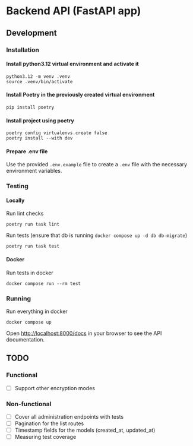# Backend API (FastAPI app)

## Development
### Installation
#### Install python3.12 virtual environment and activate it
```commandline
python3.12 -m venv .venv
source .venv/bin/activate
```
#### Install Poetry in the previously created virtual environment
```commandline
pip install poetry
```
#### Install project using poetry
```commandline
poetry config virtualenvs.create false
poetry install --with dev
```
#### Prepare .env file
Use the provided `.env.example` file to create a `.env` file with the necessary environment variables.

### Testing
#### Locally
Run lint checks
```commandline
poetry run task lint
```
Run tests (ensure that db is running `docker compose up -d db db-migrate`)
```commandline
poetry run task test
```

#### Docker
Run tests in docker
```commandline
docker compose run --rm test
```


### Running
Run everything in docker
```commandline
docker compose up
```
Open [http://localhost:8000/docs](http://localhost:8000/docs) in your browser to see the API documentation.

## TODO
### Functional
- [ ] Support other encryption modes 

### Non-functional
- [ ] Cover all administration endpoints with tests
- [ ] Pagination for the list routes
- [ ] Timestamp fields for the models (created_at, updated_at)
- [ ] Measuring test coverage
